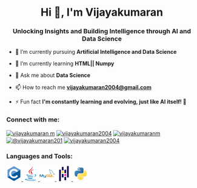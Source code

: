 <h1 align="center">Hi 👋, I'm Vijayakumaran</h1>
<h3 align="center">Unlocking Insights and Building Intelligence through AI and Data Science</h3>

- 🔭 I’m currently pursuing **Artificial Intelligence and Data Science**

- 🌱 I’m currently learning **HTML|| Numpy**

- 💬 Ask me about **Data Science**

- 📫 How to reach me **vijayakumaran2004@gmail.com**

- ⚡ Fun fact **I'm constantly learning and evolving, just like AI itself! 🚀**

<h3 align="left">Connect with me:</h3>
<p align="left">
<a href="https://linkedin.com/in/vijayakumaran-m" target="blank"><img align="center" src="https://raw.githubusercontent.com/rahuldkjain/github-profile-readme-generator/master/src/images/icons/Social/linked-in-alt.svg" alt="vijayakumaran m" height="30" width="40" /></a>
<a href="https://kaggle.com/vijayakumaran2004" target="blank"><img align="center" src="https://raw.githubusercontent.com/rahuldkjain/github-profile-readme-generator/master/src/images/icons/Social/kaggle.svg" alt="vijayakumaran2004" height="30" width="40" /></a>
<a href="https://www.codechef.com/users/vijayakumaranm" target="blank"><img align="center" src="https://cdn.jsdelivr.net/npm/simple-icons@3.1.0/icons/codechef.svg" alt="vijayakumaranm" height="30" width="40" /></a>
<a href="https://www.hackerrank.com/vijayakumaran201" target="blank"><img align="center" src="https://raw.githubusercontent.com/rahuldkjain/github-profile-readme-generator/master/src/images/icons/Social/hackerrank.svg" alt="@vijayakumaran201" height="30" width="40" /></a>
<a href="https://www.leetcode.com/vijayakumaran2004" target="blank"><img align="center" src="https://raw.githubusercontent.com/rahuldkjain/github-profile-readme-generator/master/src/images/icons/Social/leet-code.svg" alt="vijayakumaran2004" height="30" width="40" /></a>
</p>

<h3 align="left">Languages and Tools:</h3>
<p align="left"> <a href="https://www.cprogramming.com/" target="_blank" rel="noreferrer"> <img src="https://raw.githubusercontent.com/devicons/devicon/master/icons/c/c-original.svg" alt="c" width="40" height="40"/> </a> <a href="https://www.java.com" target="_blank" rel="noreferrer"> <img src="https://raw.githubusercontent.com/devicons/devicon/master/icons/java/java-original.svg" alt="java" width="40" height="40"/> </a> <a href="https://www.mysql.com/" target="_blank" rel="noreferrer"> <img src="https://raw.githubusercontent.com/devicons/devicon/master/icons/mysql/mysql-original-wordmark.svg" alt="mysql" width="40" height="40"/> </a> <a href="https://pandas.pydata.org/" target="_blank" rel="noreferrer"> <img src="https://raw.githubusercontent.com/devicons/devicon/2ae2a900d2f041da66e950e4d48052658d850630/icons/pandas/pandas-original.svg" alt="pandas" width="40" height="40"/> </a> <a href="https://www.python.org" target="_blank" rel="noreferrer"> <img src="https://raw.githubusercontent.com/devicons/devicon/master/icons/python/python-original.svg" alt="python" width="40" height="40"/> </a> </p>
